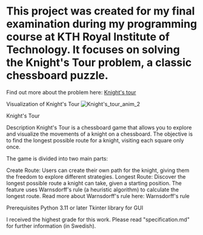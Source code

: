# This project was created for my final examination during my programming course at KTH Royal Institute of Technology. It focuses on solving the Knight's Tour problem, a classic chessboard puzzle.

Find out more about the problem here: [Knight's tour](https://en.wikipedia.org/wiki/Knight%27s_tour)





Visualization of Knight's Tour
![Knight's_tour_anim_2](https://github.com/user-attachments/assets/a4eb9158-bb9e-4e0c-ab09-9084d82b4822)

Knight's Tour

Description
Knight's Tour is a chessboard game that allows you to explore and visualize the movements of a knight on a chessboard. The objective is to find the longest possible route for a knight, visiting each square only once.

The game is divided into two main parts:

Create Route: Users can create their own path for the knight, giving them the freedom to explore different strategies.
Longest Route: Discover the longest possible route a knight can take, given a starting position. The feature uses Warnsdorff's rule (a heuristic algorithm) to calculate the longest route.
Read more about Warnsdorff's rule here: Warnsdorff's rule

Prerequisites
Python 3.11 or later
Tkinter library for GUI

I received the highest grade for this work. Please read "specification.md" for further information (in Swedish).
